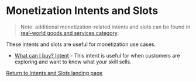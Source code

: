 # Monetization Intents and Slots

> Note: additional monetization-related intents and slots can be found in [real-world goods and services category](../physical-commerce).

These intents and slots are useful for monetization use cases.

- [What can I buy? Intent](./what-can-i-buy-intent) - This intent is useful for when customers are exploring and want to know what your skill sells.

[Return to Intents and Slots landing page](..)